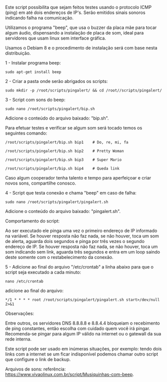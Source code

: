 Este script possibilita que sejam feitos testes usando o protocolo ICMP (ping) em até dois endereços de IP's. Serão emitidos sinais sonoros indicando falha na comunicação.

Utilizamos o programa "beep", que usa o buzzer da placa mãe para tocar algum áudio, dispensando a instalação de placa de som, ideal para servidores que usam linux sem interface gráfica.

Usamos o Debiam 8 e o procedimento de instalação será com base nesta distribuição.

1 - Instalar programa beep:

    sudo apt-get install beep

2 - Criar a pasta onde serão abrigados os scripts:

    sudo mkdir -p /root/scripts/pingalert/ && cd /root//scripts/pingalert/

3 - Script com sons do beep:

    sudo nano /root/scripts/pingalert/bip.sh

Adicione o conteúdo do arquivo baixado: "bip.sh".

Para efetuar testes e verificar se algum som será tocado temos os seguintes comando:

    /root/scripts/pingalert/bip.sh bip1    # Do, re, mi, fa

    /root/scripts/pingalert/bip.sh bip2    # Pretty Woman

    /root/scripts/pingalert/bip.sh bip3    # Super Mario

    /root/scripts/pingalert/bip.sh bip4    # Queda link

Caso algum cooperador tenha talento e tempo para aperfeiçoar e criar novos sons, compartilhe conosco.

4 - Script que testa conexão e chama "beep" em caso de falha:

    sudo nano /root/scripts/pingalert/pingalert.sh

Adicione o conteúdo do arquivo baixado: "pingalert.sh".

Comportamento do script:

   Ao ser executado ele pinga uma vez o primeiro endereço de IP informado na variável.
   Se houver resposta não faz nada, se não houver, toca um som de alerta, aguarda dois segundos e pinga por três vezes o segundo endereço de IP.
   Se houver resposta não faz nada, se não houver, toca um som indicando sem link, aguarda três segundos e entra em um loop saindo deste somente com o restabelecimento da conexão.

5 - Adicione ao final do arquivo "/etc/crontab" a linha abaixo para que o script seja executado a cada minuto:

    nano /etc/crontab

adicione ao final do arquivo:

    */1 * * * * root /root/scripts/pingalert/pingalert.sh start>/dev/null 2>&1

Observações:

   Entre outros, os servidores DNS 8.8.8.8 e 8.8.4.4 bloqueiam o recebimento de ping constantes, então escolha com cuidado quem você irá pingar. Recomenda-se pingar para algum IP válido na internet ou o gatewall da sua rede interna.
   
   Este script pode ser usado em inúmeras situações, por exemplo: tendo dois links com a internet se um ficar indisponível podemos chamar outro script que configure o link de backup.
   
   Arquivos de sons: referência: https://www.vivaolinux.com.br/script/Musiquinhas-com-beep.
